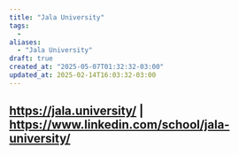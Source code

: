 ```yaml
---
title: "Jala University"
tags:
  - 
aliases:
  - "Jala University"
draft: true
created_at: "2025-05-07T01:32:32-03:00"
updated_at: 2025-02-14T16:03:32-03:00
---
```


https://jala.university/ | https://www.linkedin.com/school/jala-university/
---

